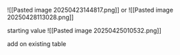 
![[Pasted image 20250423144817.png]]
or
![[Pasted image 20250428113028.png]]



starting value
![[Pasted image 20250425010532.png]]



add on existing table 